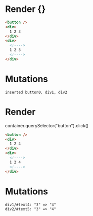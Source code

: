 # Render {}
```html
<button />
<div>
  1 2 3
</div>
<div>
  <!---->
  1 2 3
  <!---->
</div>
```

# Mutations
```
inserted button0, div1, div2
```


# Render 
container.querySelector("button").click()

```html
<button />
<div>
  1 2 4
</div>
<div>
  <!---->
  1 2 4
  <!---->
</div>
```

# Mutations
```
div1/#text4: "3" => "4"
div2/#text5: "3" => "4"
```